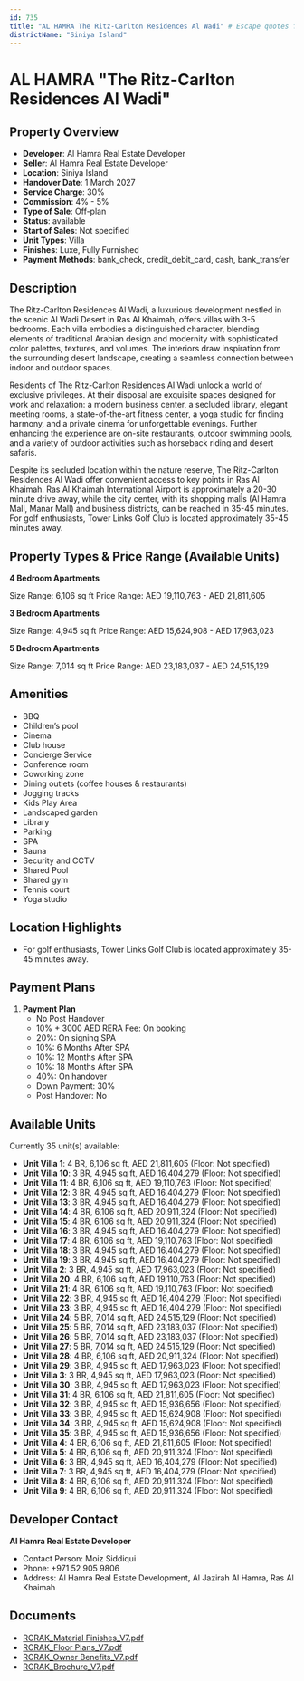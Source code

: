 ```yaml
---
id: 735
title: "AL HAMRA The Ritz-Carlton Residences Al Wadi" # Escape quotes for YAML string
districtName: "Siniya Island"
---
```


# AL HAMRA "The Ritz-Carlton Residences Al Wadi"

## Property Overview
- **Developer**: Al Hamra Real Estate Developer
- **Seller**: Al Hamra Real Estate Developer
- **Location**: Siniya Island
- **Handover Date**: 1 March 2027
- **Service Charge**: 30%
- **Commission**: 4% - 5%
- **Type of Sale**: Off-plan
- **Status**: available
- **Start of Sales**: Not specified
- **Unit Types**: Villa
- **Finishes**: Luxe, Fully Furnished
- **Payment Methods**: bank_check, credit_debit_card, cash, bank_transfer

## Description
The Ritz-Carlton Residences Al Wadi, a luxurious development nestled in the scenic Al Wadi Desert in Ras Al Khaimah, offers villas with 3-5 bedrooms. Each villa embodies a distinguished character, blending elements of traditional Arabian design and modernity with sophisticated color palettes, textures, and volumes. The interiors draw inspiration from the surrounding desert landscape, creating a seamless connection between indoor and outdoor spaces.

Residents of The Ritz-Carlton Residences Al Wadi unlock a world of exclusive privileges. At their disposal are exquisite spaces designed for work and relaxation: a modern business center, a secluded library, elegant meeting rooms, a state-of-the-art fitness center, a yoga studio for finding harmony, and a private cinema for unforgettable evenings. Further enhancing the experience are on-site restaurants, outdoor swimming pools, and a variety of outdoor activities such as horseback riding and desert safaris.

Despite its secluded location within the nature reserve, The Ritz-Carlton Residences Al Wadi offer convenient access to key points in Ras Al Khaimah. Ras Al Khaimah International Airport is approximately a 20-30 minute drive away, while the city center, with its shopping malls (Al Hamra Mall, Manar Mall) and business districts, can be reached in 35-45 minutes. For golf enthusiasts, Tower Links Golf Club is located approximately 35-45 minutes away.

## Property Types & Price Range (Available Units)
**4 Bedroom Apartments**

Size Range: 6,106 sq ft
Price Range: AED 19,110,763 - AED 21,811,605

**3 Bedroom Apartments**

Size Range: 4,945 sq ft
Price Range: AED 15,624,908 - AED 17,963,023

**5 Bedroom Apartments**

Size Range: 7,014 sq ft
Price Range: AED 23,183,037 - AED 24,515,129

## Amenities
- BBQ
- Children’s pool
- Cinema
- Club house
- Concierge Service
- Conference room
- Coworking zone
- Dining outlets  (coffee houses & restaurants)
- Jogging tracks
- Kids Play Area
- Landscaped garden
- Library
- Parking
- SPA
- Sauna
- Security and CCTV
- Shared Pool
- Shared gym
- Tennis court
- Yoga studio

## Location Highlights
- For golf enthusiasts, Tower Links Golf Club is located approximately 35-45 minutes away.

## Payment Plans
1. **Payment Plan**
   - No Post Handover
   - 10% + 3000 AED RERA Fee: On booking
   - 20%: On signing SPA
   - 10%: 6 Months After SPA
   - 10%: 12 Months After SPA
   - 10%: 18 Months After SPA
   - 40%: On handover
   - Down Payment: 30%
   - Post Handover: No

## Available Units
Currently 35 unit(s) available:
- **Unit Villa 1**: 4 BR, 6,106 sq ft, AED 21,811,605 (Floor: Not specified)
- **Unit Villa 10**: 3 BR, 4,945 sq ft, AED 16,404,279 (Floor: Not specified)
- **Unit Villa 11**: 4 BR, 6,106 sq ft, AED 19,110,763 (Floor: Not specified)
- **Unit Villa 12**: 3 BR, 4,945 sq ft, AED 16,404,279 (Floor: Not specified)
- **Unit Villa 13**: 3 BR, 4,945 sq ft, AED 16,404,279 (Floor: Not specified)
- **Unit Villa 14**: 4 BR, 6,106 sq ft, AED 20,911,324 (Floor: Not specified)
- **Unit Villa 15**: 4 BR, 6,106 sq ft, AED 20,911,324 (Floor: Not specified)
- **Unit Villa 16**: 3 BR, 4,945 sq ft, AED 16,404,279 (Floor: Not specified)
- **Unit Villa 17**: 4 BR, 6,106 sq ft, AED 19,110,763 (Floor: Not specified)
- **Unit Villa 18**: 3 BR, 4,945 sq ft, AED 16,404,279 (Floor: Not specified)
- **Unit Villa 19**: 3 BR, 4,945 sq ft, AED 16,404,279 (Floor: Not specified)
- **Unit Villa 2**: 3 BR, 4,945 sq ft, AED 17,963,023 (Floor: Not specified)
- **Unit Villa 20**: 4 BR, 6,106 sq ft, AED 19,110,763 (Floor: Not specified)
- **Unit Villa 21**: 4 BR, 6,106 sq ft, AED 19,110,763 (Floor: Not specified)
- **Unit Villa 22**: 3 BR, 4,945 sq ft, AED 16,404,279 (Floor: Not specified)
- **Unit Villa 23**: 3 BR, 4,945 sq ft, AED 16,404,279 (Floor: Not specified)
- **Unit Villa 24**: 5 BR, 7,014 sq ft, AED 24,515,129 (Floor: Not specified)
- **Unit Villa 25**: 5 BR, 7,014 sq ft, AED 23,183,037 (Floor: Not specified)
- **Unit Villa 26**: 5 BR, 7,014 sq ft, AED 23,183,037 (Floor: Not specified)
- **Unit Villa 27**: 5 BR, 7,014 sq ft, AED 24,515,129 (Floor: Not specified)
- **Unit Villa 28**: 4 BR, 6,106 sq ft, AED 20,911,324 (Floor: Not specified)
- **Unit Villa 29**: 3 BR, 4,945 sq ft, AED 17,963,023 (Floor: Not specified)
- **Unit Villa 3**: 3 BR, 4,945 sq ft, AED 17,963,023 (Floor: Not specified)
- **Unit Villa 30**: 3 BR, 4,945 sq ft, AED 17,963,023 (Floor: Not specified)
- **Unit Villa 31**: 4 BR, 6,106 sq ft, AED 21,811,605 (Floor: Not specified)
- **Unit Villa 32**: 3 BR, 4,945 sq ft, AED 15,936,656 (Floor: Not specified)
- **Unit Villa 33**: 3 BR, 4,945 sq ft, AED 15,624,908 (Floor: Not specified)
- **Unit Villa 34**: 3 BR, 4,945 sq ft, AED 15,624,908 (Floor: Not specified)
- **Unit Villa 35**: 3 BR, 4,945 sq ft, AED 15,936,656 (Floor: Not specified)
- **Unit Villa 4**: 4 BR, 6,106 sq ft, AED 21,811,605 (Floor: Not specified)
- **Unit Villa 5**: 4 BR, 6,106 sq ft, AED 20,911,324 (Floor: Not specified)
- **Unit Villa 6**: 3 BR, 4,945 sq ft, AED 16,404,279 (Floor: Not specified)
- **Unit Villa 7**: 3 BR, 4,945 sq ft, AED 16,404,279 (Floor: Not specified)
- **Unit Villa 8**: 4 BR, 6,106 sq ft, AED 20,911,324 (Floor: Not specified)
- **Unit Villa 9**: 4 BR, 6,106 sq ft, AED 20,911,324 (Floor: Not specified)

## Developer Contact
**Al Hamra Real Estate Developer**
- Contact Person: Moiz Siddiqui
- Phone: +971 52 905 9806
- Address: Al Hamra Real Estate Development, Al Jazirah Al Hamra, Ras Al Khaimah

## Documents
- [RCRAK_Material Finishes_V7.pdf](https://cdn.geniemap.net/2025/02/21/M1LdRNmDXgM0kSWl8pZ5DqVPSVfX6mVtKVybuiGE.pdf)
- [RCRAK_Floor Plans_V7.pdf](https://cdn.geniemap.net/2025/02/21/8pUTukaJ9J8Vrikx3Kmv8sGV6etxCGZFOu4XFE8v.pdf)
- [RCRAK_Owner Benefits_V7.pdf](https://cdn.geniemap.net/2025/02/21/kV8s4gbnT0ej1jyRZjnNSHp2bCZS1w8w5xH0sMV8.pdf)
- [RCRAK_Brochure_V7.pdf](https://cdn.geniemap.net/2025/03/04/4b8YHq9MwmGj7BefkGVjv0AGvCAesa50GUHTDoZc.pdf)
